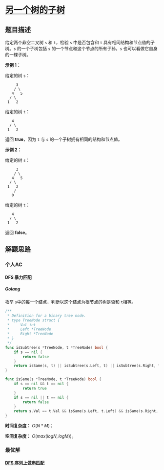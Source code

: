 # [另一个树的子树](https://leetcode-cn.com/problems/subtree-of-another-tree/)

## 题目描述

给定两个非空二叉树 `s` 和 `t`，检验 `s` 中是否包含和 `t` 具有相同结构和节点值的子树。`s` 的一个子树包括 `s` 的一个节点和这个节点的所有子孙。`s` 也可以看做它自身的一棵子树。

**示例 1：**

给定的树 `s`：

```
     3
    / \
   4   5
  / \
 1   2
```

给定的树 `t`：

```
   4 
  / \
 1   2
```

返回 **true**，因为 `t` 与 `s` 的一个子树拥有相同的结构和节点值。

**示例 2：**

给定的树 `s`：

```
     3
    / \
   4   5
  / \
 1   2
    /
   0
```

给定的树 `t`：

```
   4
  / \
 1   2
```

返回 **false**。

## 解题思路

### 个人AC

#### DFS 暴力匹配

##### Golang

枚举 `s`中的每一个结点，判断以这个结点为根节点的树是否和 `t`相等。

```go
/**
 * Definition for a binary tree node.
 * type TreeNode struct {
 *     Val int
 *     Left *TreeNode
 *     Right *TreeNode
 * }
 */
func isSubtree(s *TreeNode, t *TreeNode) bool {
    if s == nil {
        return false
    }
    return isSame(s, t) || isSubtree(s.Left, t) || isSubtree(s.Right, t)
}

func isSame(s *TreeNode, t *TreeNode) bool {
    if s == nil && t == nil {
        return true
    }
    if s == nil || t == nil {
        return false
    }
    return s.Val == t.Val && isSame(s.Left, t.Left) && isSame(s.Right, t.Right)
}
```

**时间复杂度：** $O(N * M)$；

**空间复杂度：** $O(max(logN, logM))$。

### 最优解

#### [DFS 序列上做串匹配](https://leetcode-cn.com/problems/subtree-of-another-tree/solution/ling-yi-ge-shu-de-zi-shu-by-leetcode-solution/)